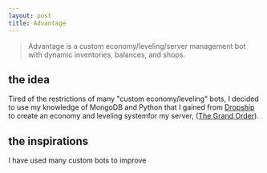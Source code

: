 ```yaml
---
layout: post
title: Advantage
---
```

> Advantage is a custom economy/leveling/server management bot with dynamic inventories, balances, and shops.

## the idea
Tired of the restrictions of many "custom economy/leveling" bots, I decided to use my knowledge of MongoDB and Python that I gained from 
[Dropship](https://anorakx.github.io/dropship) to create an economy and leveling systemfor my server, 
([The Grand Order](https://discord.gg/FQ6wwRe)).
## the inspirations
I have used many custom bots to improve 
